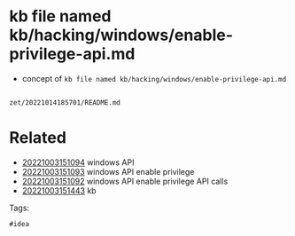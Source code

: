 # kb file named kb/hacking/windows/enable-privilege-api.md

- concept of `kb file named kb/hacking/windows/enable-privilege-api.md`

```
```

` zet/20221014185701/README.md `

# Related

- [20221003151094](/zet/20221003151094/README.md) windows API
- [20221003151093](/zet/20221003151093/README.md) windows API enable privilege
- [20221003151092](/zet/20221003151092/README.md) windows API enable privilege API calls
- [20221003151443](/zet/20221003151443/README.md) kb

Tags:

    #idea
